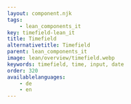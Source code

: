 ```yaml
---
layout: component.njk
tags: 
    - lean_components_it
key: timefield-lean_it
title: Timefield
alternativetitle: Timefield
parent: lean_components_it
image: lean/overview/timefield.webp
keywords: timefield, time, input, date
order: 320
availablelanguages: 
    - de
    - en
---
```

